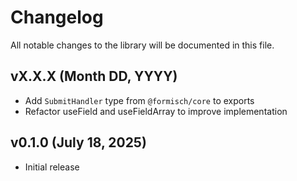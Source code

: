 # Changelog

All notable changes to the library will be documented in this file.

## vX.X.X (Month DD, YYYY)

- Add `SubmitHandler` type from `@formisch/core` to exports
- Refactor useField and useFieldArray to improve implementation

## v0.1.0 (July 18, 2025)

- Initial release
